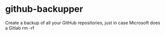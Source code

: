 # github-backupper
Create a backup of all your GitHub repositories, just in case Microsoft does a Gitlab rm -rf
